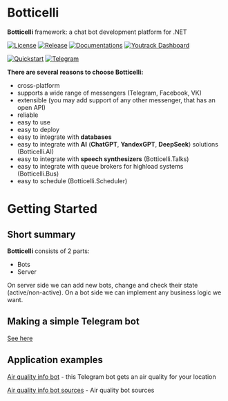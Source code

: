 # Botticelli
**Botticelli** framework: a chat bot development platform for .NET 

[![License](https://img.shields.io/badge/GPL-license-orange)](https://github.com/devgopher/botticelli?tab=GPL-3.0-1-ov-file)
[![Release](https://img.shields.io/badge/Release-0.5-orange)](https://github.com/devgopher/botticelli/releases/tag/0.5)
[![Documentations](https://img.shields.io/badge/Documentation-docs-orange.svg?style=flat-square)](http://botticellibots.com/documentation/)
[![Youtrack Dashboard](https://img.shields.io/badge/Youtrack-dashboard-orange.svg?style=flat-square)](https://botticelli.youtrack.cloud/dashboard)

[![Quickstart](https://img.shields.io/badge/Quickstart-docs-orange)](http://botticellibots.com/quick-start)
[![Telegram](https://img.shields.io/badge/Telegram-channel-orange)](https://t.me/botticelli_bots) 

**There are several reasons to choose Botticelli:**
- cross-platform
- supports a wide range of messengers (Telegram, Facebook, VK)
- extensible (you may add support of any other messenger, that has an open API)
- reliable
- easy to use
- easy to deploy
- easy to integrate with **databases**
- easy to integrate with **AI** (**ChatGPT**, **YandexGPT**, **DeepSeek**) solutions (Botticelli.AI)
- easy to integrate with **speech synthesizers** (Botticelli.Talks)
- easy to integrate with queue brokers for highload systems (Botticelli.Bus)
- easy to schedule (Botticelli.Scheduler)

# Getting Started

## Short summary
**Botticelli** consists of 2 parts: 
- Bots
- Server

On server side we can add new bots, change and check their state (active/non-active).
On a bot side we can implement any business logic we want.

## Making a simple Telegram bot
[See here](https://dev.to/botticellibots/making-a-telegram-bot-with-botticellibots-2jmi)


## Application examples
[Air quality info bot](https://t.me/air_quality_info_bot) - this Telegram bot gets an air quality for your location

[Air quality info bot sources](https://github.com/devgopher/air_quality_bot) - Air quality bot sources
